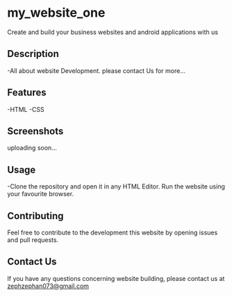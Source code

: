 # my_website_one
 Create and build your business websites and android applications with us
 


## Description
-All about website Development. please contact Us for more...

## Features
-HTML
-CSS



## Screenshots
uploading soon...



## Usage

-Clone the repository and open it in any HTML Editor. Run the website using your favourite browser.


## Contributing

Feel free to contribute to the development this website by opening issues and pull requests.

## Contact Us
If you have any questions concerning website building, please contact us at zephzephan073@gmail.com



